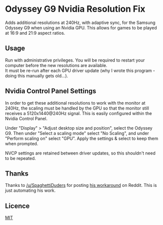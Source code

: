 # Odyssey G9 Nvidia Resolution Fix
Adds additional resolutions at 240Hz, with adaptive sync, for the Samsung Odyssey G9 when using an Nvidia GPU. 
This allows for games to be played at 16:9 and 21:9 aspect ratios.

## Usage
Run with administrative privileges. You will be required to restart your computer before the new resolutions are available.  
It must be re-run after each GPU driver update (why I wrote this program - doing this manually gets old...).

## Nvidia Control Panel Settings
In order to get these additional resolutions to work with the monitor at 240Hz, the scaling must be handled by the GPU 
so that the monitor still receives a 5120x1440@240Hz signal. This is easily configured within the Nvidia Control Panel.

Under "Display" > "Adjust desktop size and position", select the Odyssey G9.
Then under "Select a scaling mode" select "No Scaling", and under "Perform scaling on" select "GPU".
Apply the settings & select to keep them when prompted.

NVCP settings are retained between driver updates, so this shouldn't need to be repeated.

## Thanks
Thanks to [/u/SpaghettiDuders](https://www.reddit.com/user/spaghettiduders/) for posting 
[his workaround](https://www.reddit.com/r/ultrawidemasterrace/comments/r6r4na/g9_3440x14402560x1439_240hz_gsync_workaround_part/) 
on Reddit. This is just automating his work.

## Licence
[MIT](LICENSE)